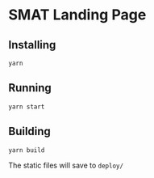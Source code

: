 # SMAT Landing Page

## Installing

```
yarn
```

## Running

```
yarn start
```

## Building

```
yarn build
```

The static files will save to `deploy/`
